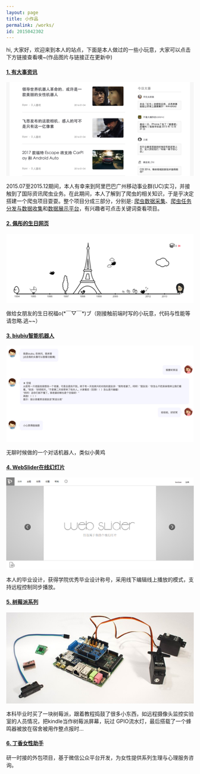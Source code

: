```yaml
---
layout: page
title: 小作品
permalink: /works/
id: 2015042302
---
```


<p class="works-introduction">hi, 大家好，欢迎来到本人的站点，下面是本人做过的一些小玩意，大家可以点击下方链接查看噢~(作品图片与链接正在更新中)</p>

<section class="works-section">
<h4 class="works-title"><a href="http://bignews.boxizen.com">1. 有大事资讯</a></h4>
<a href="http://bignews.boxizen.com"><img src="/img/works/bignews.png" alt="有大事资讯" /></a>
<p class="works-description">
	2015.07至2015.12期间，本人有幸来到阿里巴巴广州移动事业群(UC)实习，并接触到了国际资讯爬虫业务。在此期间，本人了解到了爬虫的相关知识，于是乎决定搭建一个爬虫项目耍耍。整个项目分成三部分，分别是: <a href="https://github.com/boxizen/info-spy">爬虫数据采集</a>、<a href="https://github.com/boxizen/info-contractor">爬虫任务分发与数据收集</a>和<a href="https://github.com/boxizen/bignews">数据展示平台</a>，有兴趣者可点击关键词查看项目。
</p>
</section>

<section class="works-section">
<h4 class="works-title"><a href="http://ptbirthday.boxizen.com">2. 佩彤的生日网页</a></h4>
<a href="http://ptbirthday.boxizen.com"><img src="/img/works/ptbirth.png" alt="佩彤生日网页" /></a>
<p class="works-description">做给女朋友的生日祝福o(*￣▽￣*)ブ（刚接触前端时写的小玩意，代码与性能等请忽略.逃~~）</p>
</section>

<section class="works-section">
<h4 class="works-title"><a href="http://biuboom.boxizen.com/">3. biubiu智能机器人</a></h4>
<a href="http://biuboom.boxizen.com/"><img src="/img/works/biubiu.png" alt="biubiu" /></a>
<p class="works-description">
	无聊时候做的一个对话机器人，类似小黄鸡
</p>
</section>


<section class="works-section">
<h4 class="works-title"><a href="https://github.com/boxizen/webslider">4. WebSlider在线幻灯片</a></h4>
<a href="https://github.com/boxizen/webslider"><img src="/img/works/webslider.png" alt="WebSlider" /></a>
<p class="works-description">本人的毕业设计，获得学院优秀毕业设计称号，采用线下编辑线上播放的模式，支持远程控制同步播放。</p>
</section>

<section class="works-section">
<h4 class="works-title"><a href="#">5. 树莓派系列</a></h4>
<a href="#"><img src="/img/works/rasp.png" alt="树莓派" /></a>
<p class="works-description">
	本科毕业时买了一块树莓派，跟着教程捣鼓了很多小东西，如远程摄像头监控实验室的人员情况，把kindle当作树莓派屏幕，玩过
	GPIO流水灯，最后搭载了一个蜂鸣器被放在宿舍被用作整点报时...
</p>
</section>

<section class="works-section">
<h4 class="works-title"><a href="https://github.com/boxizen/clovefemale">6. 丁香女性助手</a></h4>
<p class="works-description">
	研一时接的外包项目，基于微信公众平台开发，为女性提供系列生理与心理服务咨询。
</p>
</section>
